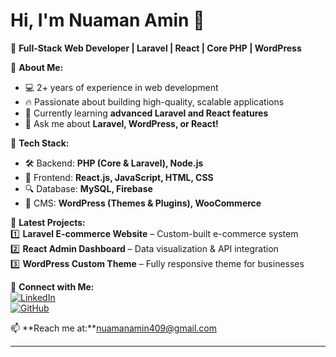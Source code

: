 # Hi, I'm Nuaman Amin 👋  
🚀 **Full-Stack Web Developer | Laravel | React | Core PHP | WordPress**  

🔹 **About Me:**  
- 💻 2+ years of experience in web development  
- 🔥 Passionate about building high-quality, scalable applications  
- 🌱 Currently learning **advanced Laravel and React features**  
- 💬 Ask me about **Laravel, WordPress, or React!**  

🔹 **Tech Stack:**  
- 🛠️ Backend: **PHP (Core & Laravel), Node.js**  
- 🎨 Frontend: **React.js, JavaScript, HTML, CSS**  
- 🔍 Database: **MySQL, Firebase**  
- 🛒 CMS: **WordPress (Themes & Plugins), WooCommerce**  

📂 **Latest Projects:**  
1️⃣ **Laravel E-commerce Website** – Custom-built e-commerce system  
2️⃣ **React Admin Dashboard** – Data visualization & API integration  
3️⃣ **WordPress Custom Theme** – Fully responsive theme for businesses  

🔗 **Connect with Me:**  
[![LinkedIn](https://img.shields.io/badge/LinkedIn-Profile-blue)](https://linkedin.com/in/yourprofile)  
[![GitHub](https://img.shields.io/badge/GitHub-Profile-black)](https://github.com/yourusername)  

📫 **Reach me at:**nuamanamin409@gmail.com

---
